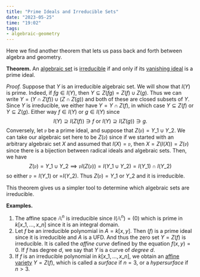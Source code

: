 ```yaml
---
title: "Prime Ideals and Irreducible Sets"
date: "2023-05-25"
time: "19:02"
tags:
- algebraic-geometry
---
```

Here we find another theorem that lets us pass back and forth between algebra and geometry.

**Theorem.** An [algebraic set](notes/Algebraic%20Geometry/Algebraic%20Sets.md) is [irreducible](notes/Algebraic%20Geometry/Irreducible%20Spaces.md) if and only if its [vanishing ideal](notes/Algebraic%20Geometry/Vanishing%20Ideal.md) is a prime ideal.

*Proof.* Suppose that $Y$ is an irreducible algebraic set. We will show that $I(Y)$ is prime. Indeed, if $fg \in I(Y)$, then $Y \subseteq Z(fg) = Z(f) \cup Z(g)$. Thus we can write $Y = (Y \cap Z(f)) \cup (Z \cap Z(g))$ and both of these are closed subsets of $Y$. Since $Y$ is irreducible, we either have $Y = Y \cap Z(f)$, in which case $Y \subseteq Z(f)$ or $Y \subseteq Z(g)$. Either way $f \in I(Y)$ or $g \in I(Y)$ since 
$$
I(Y) \supseteq I(Z(f)) \ni f \text{ or } I(Y) \supseteq I(Z(g)) \ni g.
$$
Conversely, let $\mathfrak p$ be a prime ideal, and suppose that $Z(\mathfrak p) = Y\_1 \cup Y\_2$. We can take our algebraic set here to be $Z(\mathfrak p)$ since if we started with an arbitrary algebraic set $X$ and assumed that $I(X) = \mathfrak p$, then $X = Z(I(X)) = Z(\mathfrak p)$ since there is a bijection between radical ideals and algebraic sets. Then, we have 
$$
Z(\mathfrak p) = Y\_1 \cup Y\_2 \implies \mathfrak p I(Z(\mathfrak p)) = I(Y\_1 \cup Y\_2) = I(Y\_1) \cap I(Y\_2)
$$so either $\mathfrak p = I(Y\_1)$ or $\mathfrak = I(Y\_2)$. Thus $Z(\mathfrak p) = Y\_1$ or $Y\_2$ and it is irreducible. 


This theorem gives us a simpler tool to determine which algebraic sets are irreducible.

**Examples.**
1. The affine space $\mathbb A^n$ is irreducible since $I(\mathbb A^n) = (0)$ which is prime in $k[x\_1, \ldots , x\_n]$ since it is an integral domain.
2. Let $f$ be an irreducible polynomial in $A = k[x, y]$. Then $(f)$ is a prime ideal since it is irreducible and $A$ is a UFD. And thus the zero set $Y = Z(f)$ is irreducible. It is called the *affine curve* defined by the equation $f(x, y) = 0$. If $f$ has degree $d$, we say that $Y$ is a curve of *degree $d$*. 
3. If $f$ is an irreducible polynomial in $k[x\_1, \ldots , x\_n]$, we obtain an [affine variety](notes/Algebraic%20Geometry/Affine%20Variety.md) $Y = Z(f)$, which is called a *surface* if $n = 3$, or a *hypersurface* if $n > 3$. 